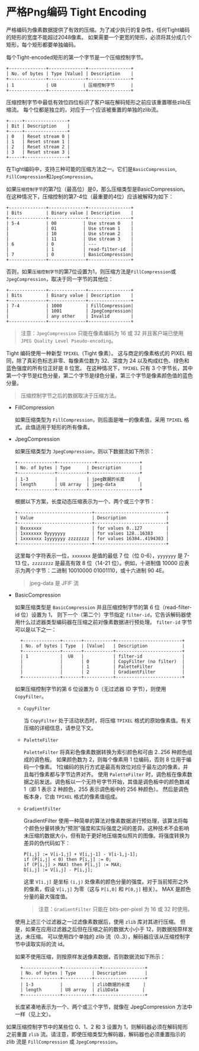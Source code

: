 # 严格Png编码 Tight Encoding

严格编码为像素数据提供了有效的压缩。为了减少执行的复杂性，任何Tight编码的矩形的宽度不能超过2048像素。
如果需要一个更宽的矩形，必须将其分成几个矩形，每个矩形都要单独编码。

每个Tight-encoded矩形的第一个字节是一个压缩控制字节。

```
+--------------+--------------+----------------+
| No. of bytes | Type [Value] | Description    |
+--------------+--------------+----------------+
| 1            | U8          | 压缩控制字节      |
+--------------+--------------+----------------+
```

压缩控制字节中最低有效位四位标识了客户端在解码矩形之前应该重置哪些zlib压缩流。
每个位都是独立的，对应于一个应该被重置的单独的zlib流。

```
+-----+----------------+
| Bit | Description    | 
+-----+----------------+
| 0   | Reset stream 0 | 
| 1   | Reset stream 1 | 
| 2   | Reset stream 2 | 
| 3   | Reset stream 3 | 
+-----+----------------+
```

在Tight编码中，支持三种可能的压缩方法之一。它们是`BasicCompression`, `FillCompression`和`JpegCompression`。

如果`压缩控制字节`的第7位（最高位）是0，那么压缩类型是BasicCompression。
在这种情况下，压缩控制的第7-4位（最重要的4位）应该被解释为如下：

```
+--------------+--------------+----------------+
| Bits         | Binary value | Description    |
+--------------+--------------+----------------+
| 5-4          | 00          | Use stream 0    |
|              | 01          | Use stream 1    |
|              | 10          | Use stream 2    |
|              | 11          | Use stream 3    |
| 6            | 0           | ---             |
|              | 1           | read-filter-id  |
| 7            | 0           | BasicCompression|
+--------------+--------------+----------------+
```

否则，如果`压缩控制字节`的第7位设置为1，则压缩方法是`FillCompression`或`JpegCompression`，取决于同一字节的其他位：

```
+--------------+--------------+----------------+
| Bits         | Binary value | Description    |
+--------------+--------------+----------------+
| 7-4          | 1000         | FillCompression|
|              | 1001         | JpegCompression|
|              | any other    | Invalid        |
+--------------+--------------+----------------+
```

> 注意：`JpegCompression` 只能在像素编码为 16 或 32 并且客户端已使用 ` JPEG Quality Level Pseudo-encoding`。

Tight 编码使用一种新型 `TPIXEL`（Tight 像素）。
这与商定的像素格式的 PIXEL 相同，除了真彩色标志非零、每像素位数为 32、深度为 24 以及构成红色、绿色和蓝色强度的所有位正好是 8 位宽。
在这种情况下，`TPIXEL` 只有 3 个字节长，其中第一个字节是红色分量，第二个字节是绿色分量，第三个字节是像素颜色值的蓝色分量。

> 压缩控制字节之后的数据取决于压缩方法。

- FillCompression

    如果压缩类型为 `FillCompression`，则后面是唯一的像素值，采用 `TPIXEL` 格式。此值适用于矩形的所有像素。
- JpegCompression

  如果压缩类型为 `JpegCompression`，则以下数据流如下所示：

    ```
    +--------------+--------------+----------------+
    | No. of bytes | Type      | Description       |
    +--------------+-----------+-------------------+
    | 1-3          |           | jpeg数据的长度     |
    | length       | U8 array  | jpeg-data         |
    +--------------+-----------+-------------------+
    ```
  根据以下方案，长度动态压缩表示为一个、两个或三个字节：

  ```
  +----------------------------+---------------------------+
  | Value                      | Description               |
  +----------------------------+---------------------------+
  | 0xxxxxxx	               | for values 0..127         |
  | 1xxxxxxx 0yyyyyyy          | for values 128..16383     |
  | 1xxxxxxx 1yyyyyyy zzzzzzzz | for values 16384..4194303 |
  +----------------------------+---------------------------+
  ```
  这里每个字符表示一位，`xxxxxxx` 是值的最低 7 位（位 0-6），`yyyyyyy` 是 7-13 位，`zzzzzzzz` 是最高有效 8 位（14-21 位）。例如，十进制值 10000 应表示为两个字节：二进制 10010000 01001110，或十六进制 90 4E。
  > jpeg-data 是 JFIF 流

- BasicCompression

  如果压缩类型是 `BasicCompression` 并且压缩控制字节的第 6 位（read-filter-id 位）设置为 1，
  则下一个（第二个）字节指定 `filter-id`，它告诉解码器使用什么过滤器类型编码器在压缩之前对像素数据进行预处理。 
  `filter-id` 字节可以是以下之一：

  ```
    +--------------+-------+-----------+-------------------------+
    | No. of bytes | Type  | [Value]   | Description             |
    +--------------+-------+-----------+-------------------------+
    | 1            |  U8   |           | filter-id               |
    |              |       | 0         | CopyFilter (no filter)  |
    |              |       | 1         | PaletteFilter           |
    |              |       | 2         | GradientFilter          |
    +--------------+-------+-----------+-------------------------+
  ```
  如果压缩控制字节的第 6 位设置为 0（无过滤器 ID 字节），则使用 `CopyFilter`。
  
  - `CopyFilter`

     当 `CopyFilter` 处于活动状态时，将压缩 `TPIXEL` 格式的原始像素值。有关压缩的详细信息，请参见下文。
  - `PaletteFilter`
   
     `PaletteFilter` 将真彩色像素数据转换为索引颜色和可由 2..256 种颜色组成的调色板。
     如果颜色数为 2，则每个像素用 1 位编码，否则 8 位用于编码一个像素。
     1位编码的执行方式是最高有效位对应于最左边的像素，并且每行像素都与字节边界对齐。
     使用 `PaletteFilter` 时，调色板在像素数据之前发送。调色板以一个无符号字节开始，其值是调色板中的颜色数减 1（即 1 表示 2 种颜色，255 表示调色板中的 256 种颜色）。
     然后是调色板本身，它由 `TPIXEL` 格式的像素值组成。
  
  - `GradientFilter`
    
    GradientFilter 使用一种简单的算法对像素数据进行预处理，该算法将每个颜色分量转换为“预测”强度和实际强度之间的差异。这种技术不会影响未压缩的数据大小，但有助于更好地压缩类似照片的图像。将强度转换为差异的伪代码如下： 
    ```
    P[i,j] := V[i-1,j] + V[i,j-1] - V[i-1,j-1];
    if (P[i,j] < 0) then P[i,j] := 0;
    if (P[i,j] > MAX) then P[i,j] := MAX;
    D[i,j] := V[i,j] - P[i,j];
    ```
    这里 `V[i,j]` 是坐标 `(i,j)` 处像素的颜色分量的强度。对于当前矩形之外的像素，假设 `V[i,j]` 为零（这与 `P[i,0]` 和 `P[0,j]` 相关）。 
    MAX 是颜色分量的最大强度值。
    > 注意：`GradientFilter` 只能在 bits-per-pixel 为 16 或 32 时使用。

  使用上述三个过滤器之一过滤像素数据后，使用 `zlib` 库对其进行压缩。
  但是，如果在应用过滤器之后但在压缩之前的数据大小小于 12，则数据按原样发送，未压缩。
  可以使用四个单独的 zlib 流（0..3），解码器应该从压缩控制字节中读取实际的流 id。

  如果不使用压缩，则按原样发送像素数据，否则数据流如下所示：

  ```
    +--------------+--------------+----------------+
    | No. of bytes | Type      | Description       |
    +--------------+-----------+-------------------+
    | 1-3          |           | zlib数据的长度     |
    | length       | U8 array  | zlibData         |
    +--------------+-----------+-------------------+
    ```
  长度紧凑地表示为一个、两个或三个字节，就像在 JpegCompression 方法中一样（见上文）。

如果压缩控制字节中的某些位 0、1、2 和 3 设置为 1，则解码器必须在解码矩形之前重置 `zlib` 流。请注意，即使压缩类型为解码器，解码器也必须重置指示的 zlib 流是 `FillCompression` 或 `JpegCompression`。






